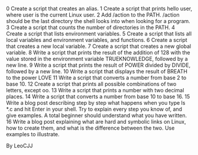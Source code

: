 0  Create a script that creates an alias.
1  Create a script that prints hello user, where user is the current Linux user.
2  Add /action to the PATH. /action should be the last directory the shell looks into when looking for a program.
3  Create a script that counts the number of directories in the PATH.
4  Create a script that lists environment variables.
5  Create a script that lists all local variables and environment variables, and functions.
6  Create a script that creates a new local variable.
7  Create a script that creates a new global variable.
8  Write a script that prints the result of the addition of 128 with the value stored in the environment variable TRUEKNOWLEDGE, followed by a new line.
9  Write a script that prints the result of POWER divided by DIVIDE, followed by a new line.
10 Write a script that displays the result of BREATH to the power LOVE
11 Write a script that converts a number from base 2 to base 10.
12 Create a script that prints all possible combinations of two letters, except oo.
13 Write a script that prints a number with two decimal places.
14 Write a script that converts a number from base 10 to base 16.
15 Write a blog post describing step by step what happens when you type ls *.c and hit Enter in your shell. Try to explain every step you know of, and give examples. A total beginner should understand what you have written.
16 Write a blog post explaining what are hard and symbolic links on Linux, how to create them, and what is the difference between the two. Use examples to illustrate.

By LeoCJJ